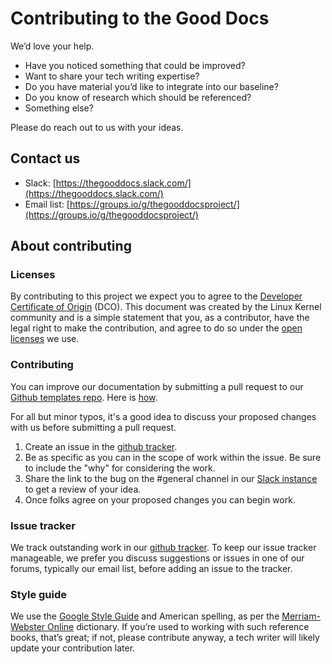# Contributing to the Good Docs

We’d love your help.

* Have you noticed something that could be improved?
* Want to share your tech writing expertise?
* Do you have material you’d like to integrate into our baseline?
* Do you know of research which should be referenced?
* Something else?

Please do reach out to us with your ideas.

## Contact us

* Slack: [https://thegooddocs.slack.com/](https://thegooddocs.slack.com/)
* Email list: [https://groups.io/g/thegooddocsproject/](https://groups.io/g/thegooddocsproject/)

## About contributing

### Licenses

By contributing to this project we expect you to agree to the [Developer Certificate of Origin](https://developercertificate.org/) (DCO). This document was created by the Linux Kernel community and is a simple statement that you, as a contributor, have the legal right to make the contribution, and agree to do so under the [open licenses](https://thegooddocsproject.dev/licenses/) we use.

### Contributing

You can improve our documentation by submitting a pull request to our [Github templates repo](https://github.com/thegooddocsproject/templates). Here is [how](https://guides.github.com/activities/hello-world/).

For all but minor typos, it's a good idea to discuss your proposed changes with us before submitting a pull request.

1. Create an issue in the [github  tracker](https://github.com/thegooddocsproject/templates/issues).
2. Be as specific as you can in the scope of work within the issue. Be sure to include the "why" for considering the work.
3. Share the link to the bug on the #general channel in our [Slack instance](https://thegooddocs.slack.com) to get a review of your idea.
4. Once folks agree on your proposed changes you can begin work.

### Issue tracker

We track outstanding work in our [github  tracker](https://github.com/thegooddocsproject/templates/issues). To keep our issue tracker manageable, we prefer you discuss suggestions or issues in one of our forums, typically our email list, before adding an issue to the tracker.

### Style guide

We use the [Google Style Guide](http://google.github.io/styleguide/) and American spelling, as per the [Merriam-Webster Online](https://www.merriam-webster.com/)  dictionary. If you’re used to working with such reference books, that’s great; if not, please contribute anyway, a tech writer will likely update your contribution later.
